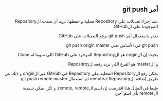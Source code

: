 <div dir=rtl>

## أمر git push

عند إجراء تعديلات على Repository محلية و حفظها. نريد أن نحدث الRepository الموجودة على الGitHub.

نقدر باستعمال أمر git push برفع التعديلات على GitHub

git push في الأساس تعني git push origin master

بحيث إن الorigin هو الRepositroy الموجود على GitHub اللي سوينا له Clone

و الmaster هو الفرع اللي نريد رفعه لRepositroy

يمكن رفع الRepository المحلية على Repository في GitHub غير الorigin و ذلك عن طريق إضافة الRepository كremote ثم استعمال git push remote master.

طبعا في المثال هذا افترضت إن اسم الremote, remote. و لكن يمكن تسمية الremote بأي اسم آخر.

</div>